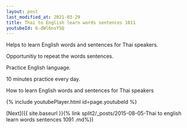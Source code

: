 ```yaml
---
layout: post
last_modified_at: 2021-03-29
title: Thai to English learn words sentences 1011 
youtubeId: 6-dWl6nsY5Q
---
```

 
 
Helps to learn English words and sentences for Thai speakers.

Opportunitiy to repeat the words sentences. 

Practice English language. 
 
10 minutes practice every day. 
 
How to learn English words and sentences for Thai speakers 
 
{% include youtubePlayer.html id=page.youtubeId %}
 
 
[Next]({{ site.baseurl }}{% link  split2/_posts/2015-08-05-Thai to english learn words sentences 1091 .md%})
 
